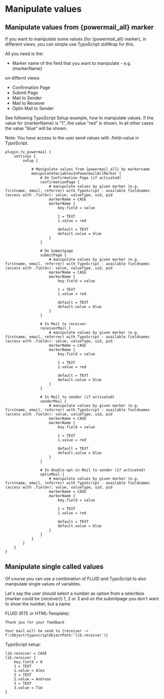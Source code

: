 # Manipulate values

## Manipulate values from {powermail_all} marker

If you want to manipulate some values (for {powermail_all} marker), in different views,
you can simple use TypoScript stdWrap for this.

All you need is the:

- Marker name of the field that you want to manipulate - e.g. {markerName}

on differnt views:

- Confirmation Page
- Submit Page
- Mail to Sender
- Mail to Receiver
- Optin Mail to Sender

See following TypoScript Setup example, how to manipulate values. If the value for {markerName} is "1",
the value "red" is shown. In all other cases the value "blue" will be shown.

Note: You have access to the user send values with .field=value in TypoScript.

```
plugin.tx_powermail {
    settings {
        setup {

            # Manipulate values from {powermail_all} by markername
            manipulateVariablesInPowermailAllMarker {
                # On Confirmation Page (if activated)
                confirmationPage {
                    # manipulate values by given marker (e.g. firstname, email, referrer) with TypoScript - available fieldnames (access with .field=): value, valueType, uid, pid
                    markerName = CASE
                    markerName {
                        key.field = value

                        1 = TEXT
                        1.value = red

                        default = TEXT
                        default.value = blue
                    }
                }

                # On Submitpage
                submitPage {
                    # manipulate values by given marker (e.g. firstname, email, referrer) with TypoScript - available fieldnames (access with .field=): value, valueType, uid, pid
                    markerName = CASE
                    markerName {
                        key.field = value

                        1 = TEXT
                        1.value = red

                        default = TEXT
                        default.value = blue
                    }
                }

                # In Mail to receiver
                receiverMail {
                    # manipulate values by given marker (e.g. firstname, email, referrer) with TypoScript - available fieldnames (access with .field=): value, valueType, uid, pid
                    markerName = CASE
                    markerName {
                        key.field = value

                        1 = TEXT
                        1.value = red

                        default = TEXT
                        default.value = blue
                    }
                }

                # In Mail to sender (if activated)
                senderMail {
                    # manipulate values by given marker (e.g. firstname, email, referrer) with TypoScript - available fieldnames (access with .field=): value, valueType, uid, pid
                    markerName = CASE
                    markerName {
                        key.field = value

                        1 = TEXT
                        1.value = red

                        default = TEXT
                        default.value = blue
                    }
                }

                # In double-opt-in Mail to sender (if activated)
                optinMail {
                    # manipulate values by given marker (e.g. firstname, email, referrer) with TypoScript - available fieldnames (access with .field=): value, valueType, uid, pid
                    markerName = CASE
                    markerName {
                        key.field = value

                        1 = TEXT
                        1.value = red

                        default = TEXT
                        default.value = blue
                    }
                }
            }
        }
    }
}
```

## Manipulate single called values

Of course you can use a combination of FLUID and TypoScript to also manipulate single values of variables.

Let's say the user should select a number as option from a selectbox (marker could be {receiver}) 1, 2 or 3
and on the submitpage you don't want to show the number, but a name.


FLUID (RTE or HTML-Template):

```
Thank you for your feedback

Your mail will be send to {receiver -> f:cObject(typoscriptObjectPath:'lib.receiver')}
```

TypoScript setup:

```
lib.receiver = CASE
lib.receiver {
    key.field = 0
    1 = TEXT
    1.value = Alex
    2 = TEXT
    2.value = Andreas
    3 = TEXT
    3.value = Tim
}
```
